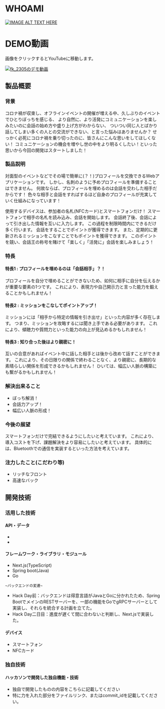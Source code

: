 # WHOAMI

[![IMAGE ALT TEXT HERE](https://jphacks.com/wp-content/uploads/2024/07/JPHACKS2024_ogp.jpg)](https://www.youtube.com/watch?v=DZXUkEj-CSI)

# DEMO動画

画像をクリックするとYouTubeに移動します。

[![fk_2305のデモ動画](https://github.com/user-attachments/assets/fdd31b9b-01a7-41ac-a0ed-b86b6ea1eb0e)](https://www.youtube.com/watch?v=0m4BI1zYAKk)



## 製品概要
### 背景
コロナ禍が収束し、オフラインイベントの開催が増える中、久しぶりのイベントでひとりぼっちを感じる、
より自然に、より活発にコミュニケーションを楽しみたいのに会話の始め方や盛り上げ方がわからない、
ついつい同じ人とばかり話してしまい多くの人との交流ができない、と言った悩みはありませんか？
せっかく必死にコロナ禍を乗り切ったのに、皆さんにこんな思いをしてほしくない！
コミュニケーションの機会を増やし世の中をより明るくしたい！といった思いから今回の開発はスタートしました！

### 製品説明
対面型のイベントなどでその場で簡単に(？！)プロフィールを交換できるWebアプリケーションです。
しかし、名刺のように予めプロフィールを準備することはできません。
何故ならば、プロフィールを埋めるのは会話を交わした相手だからです！
色々な相手と会話をすればするほど自身のプロフィールが充実していく仕組みになっています！

使用するデバイスは、参加者の名札(NFCカード)とスマートフォンだけ！
スマートフォンで相手の名札を読み込み、会話を開始します。
会話終了後、会話によって引き出した情報を互いに入力します。
この過程を制限時間内にできるだけ多く行います。
会話をすることでポイントが獲得できます。
また、定期的に更新されるミッションをこなすことでもポイントを獲得できます。
このポイントを競い、会話王の称号を賭けて「楽しく」「活発に」会話を楽しみましょう！

### 特長
#### 特長1 : プロフィールを埋めるのは「会話相手」？！
プロフィールを自分で埋めることができないため、如何に相手に自分を伝えるかが重要な要素の1つです。
これにより、表現力や自己開示力と言った能力を鍛えることかもしれません！
#### 特長2 : ミッションをこなしてポイントアップ！
ミッションには「相手から特定の情報を引き出せ」といった内容が多く存在します。
つまり、ミッションを攻略するには聞き上手である必要があります。
これにより、傾聴力や質問力といった能力の向上が見込めるかもしれません！
#### 特長3 : 知り合った後はより親密に！
互いの合意があればイベント中に話した相手とは後から改めて話すことができます。
これにより、その日限りの関係で終わることなく、より親密に、長期的な素晴らしい関係を形成できるかもしれません！
ひいては、幅広い人脈の構築にも繋がるかもしれません！

### 解決出来ること
* ぼっち解消！
* 会話力アップ！
* 幅広い人脈の形成！

### 今後の展望
スマートフォンだけで完結できるようにしたいと考えています。
これにより、導入コストを下げ、課題解決をより容易にしたいと考えています。
具体的には、Bluetoothでの通信を実装するといった方法を考えています。

### 注力したこと(こだわり等)
* リッチなフロント
* 高速なバック

## 開発技術
### 活用した技術
#### API・データ
* 
* 

#### フレームワーク・ライブラリ・モジュール
* Next.js(TypeScript)
* Spring boot(Java)
* Go

`~バックエンドの変遷~`
- Hack Day前：バックエンドは得意言語がJavaとGoに分かれたため、Spring BootでメインのRESTサーバーを、一部の機能をGoでgRPCサーバーとして実装し、それらを統合する計画を立てた。
- Hack Day二日目：進度が遅くて間に合わないと判断し、Next.jsで実装した。

#### デバイス
* スマートフォン
* NFCカード

### 独自技術
#### ハッカソンで開発した独自機能・技術
* 独自で開発したものの内容をこちらに記載してください
* 特に力を入れた部分をファイルリンク、またはcommit_idを記載してください。
